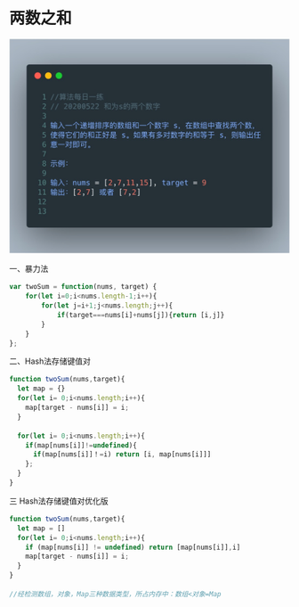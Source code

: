 # 两数之和

![image-20200522131146257](./img/image-20200522131146257.png)



一、暴力法

```javascript
var twoSum = function(nums, target) {
    for(let i=0;i<nums.length-1;i++){
        for(let j=i+1;j<nums.length;j++){
            if(target===nums[i]+nums[j]){return [i,j]}
        }
    }
};
```

二、Hash法存储键值对

```js
function twoSum(nums,target){
  let map = {}
  for(let i= 0;i<nums.length;i++){
    map[target - nums[i]] = i;
  }

  for(let i= 0;i<nums.length;i++){
    if(map[nums[i]]!=undefined){
      if(map[nums[i]]！=i) return [i, map[nums[i]]]
    };
  }
}
```

三 Hash法存储键值对优化版  

```js
function twoSum(nums,target){
  let map = []
  for(let i= 0;i<nums.length;i++){
    if (map[nums[i]] != undefined) return [map[nums[i]],i]
    map[target - nums[i]] = i;
  }
}

//经检测数组，对象，Map三种数据类型，所占内存中：数组<对象=Map
```

